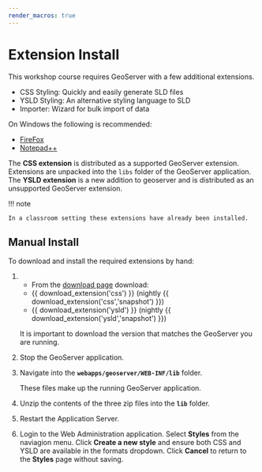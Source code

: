 ```yaml
---
render_macros: true
---
```


# Extension Install

This workshop course requires GeoServer with a few additional extensions.

-   CSS Styling: Quickly and easily generate SLD files
-   YSLD Styling: An alternative styling language to SLD
-   Importer: Wizard for bulk import of data

On Windows the following is recommended:

-   [FireFox](http://www.mozilla.org/en-US/firefox/new/)
-   [Notepad++](http://notepad-plus-plus.org)

The **CSS extension** is distributed as a supported GeoServer extension. Extensions are unpacked into the `libs` folder of the GeoServer application. The **YSLD extension** is a new addition to geoserver and is distributed as an unsupported GeoServer extension.

!!! note

    In a classroom setting these extensions have already been installed.

## Manual Install

To download and install the required extensions by hand:

1.  -   From the [download page](https://geoserver.org/download) download:
    -   {{ download_extension('css') }} (nightly {{ download_extension('css','snapshot') }})
    -   {{ download_extension('ysld') }} (nightly {{ download_extension('ysld','snapshot') }})

    It is important to download the version that matches the GeoServer you are running.

2.  Stop the GeoServer application.

3.  Navigate into the **`webapps/geoserver/WEB-INF/lib`** folder.

    These files make up the running GeoServer application.

4.  Unzip the contents of the three zip files into the **`lib`** folder.

5.  Restart the Application Server.

6.  Login to the Web Administration application. Select **Styles** from the naviagion menu. Click **Create a new style** and ensure both CSS and YSLD are available in the formats dropdown. Click **Cancel** to return to the **Styles** page without saving.
